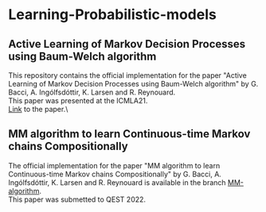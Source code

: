 # Learning-Probabilistic-models
## Active Learning of Markov Decision Processes using Baum-Welch algorithm
This repository contains the official implementation for the paper "Active Learning of Markov Decision Processes using Baum-Welch algorithm" by G. Bacci, A. Ingólfsdóttir, K. Larsen and R. Reynouard.\
This paper was presented at the ICMLA21.\
[Link](https://arxiv.org/abs/2110.03014) to the paper.\

## MM algorithm to learn Continuous-time Markov chains Compositionally

The official implementation for the paper "MM algorithm to learn Continuous-time Markov chains Compositionally" by G. Bacci, A. Ingólfsdóttir, K. Larsen and R. Reynouard is available in the branch [MM-algorithm](/Rapfff/Learning-Probabilistic-models/tree/MM-algorithm).\
This paper was submetted to QEST 2022.
